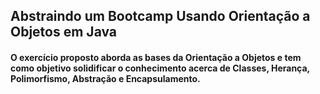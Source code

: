 ## Abstraindo um Bootcamp Usando Orientação a Objetos em Java

#### O exercício proposto aborda as bases da Orientação a Objetos e tem como objetivo solidificar o conhecimento acerca de Classes, Herança, Polimorfismo, Abstração e Encapsulamento.